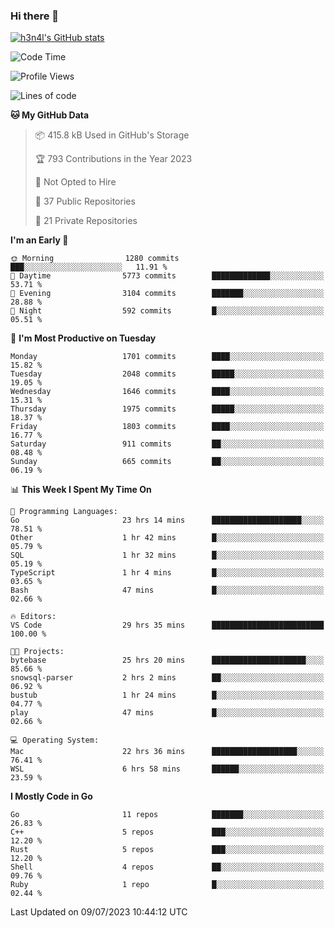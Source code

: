 ### Hi there 👋

[![h3n4l's GitHub stats](https://github-readme-stats.vercel.app/api?username=h3n4l&count_private=true&show_icons=true&theme=radical)](https://github.com/h3n4l/github-readme-stats)

<!--START_SECTION:waka-->
![Code Time](http://img.shields.io/badge/Code%20Time-1%2C399%20hrs%2027%20mins-blue)

![Profile Views](http://img.shields.io/badge/Profile%20Views-0-blue)

![Lines of code](https://img.shields.io/badge/From%20Hello%20World%20I%27ve%20Written-2.4%20million%20lines%20of%20code-blue)

**🐱 My GitHub Data** 

> 📦 415.8 kB Used in GitHub's Storage 
 > 
> 🏆 793 Contributions in the Year 2023
 > 
> 🚫 Not Opted to Hire
 > 
> 📜 37 Public Repositories 
 > 
> 🔑 21 Private Repositories 
 > 
**I'm an Early 🐤** 

```text
🌞 Morning                1280 commits        ███░░░░░░░░░░░░░░░░░░░░░░   11.91 % 
🌆 Daytime                5773 commits        █████████████░░░░░░░░░░░░   53.71 % 
🌃 Evening                3104 commits        ███████░░░░░░░░░░░░░░░░░░   28.88 % 
🌙 Night                  592 commits         █░░░░░░░░░░░░░░░░░░░░░░░░   05.51 % 
```
📅 **I'm Most Productive on Tuesday** 

```text
Monday                   1701 commits        ████░░░░░░░░░░░░░░░░░░░░░   15.82 % 
Tuesday                  2048 commits        █████░░░░░░░░░░░░░░░░░░░░   19.05 % 
Wednesday                1646 commits        ████░░░░░░░░░░░░░░░░░░░░░   15.31 % 
Thursday                 1975 commits        █████░░░░░░░░░░░░░░░░░░░░   18.37 % 
Friday                   1803 commits        ████░░░░░░░░░░░░░░░░░░░░░   16.77 % 
Saturday                 911 commits         ██░░░░░░░░░░░░░░░░░░░░░░░   08.48 % 
Sunday                   665 commits         ██░░░░░░░░░░░░░░░░░░░░░░░   06.19 % 
```


📊 **This Week I Spent My Time On** 

```text
💬 Programming Languages: 
Go                       23 hrs 14 mins      ████████████████████░░░░░   78.51 % 
Other                    1 hr 42 mins        █░░░░░░░░░░░░░░░░░░░░░░░░   05.79 % 
SQL                      1 hr 32 mins        █░░░░░░░░░░░░░░░░░░░░░░░░   05.19 % 
TypeScript               1 hr 4 mins         █░░░░░░░░░░░░░░░░░░░░░░░░   03.65 % 
Bash                     47 mins             █░░░░░░░░░░░░░░░░░░░░░░░░   02.66 % 

🔥 Editors: 
VS Code                  29 hrs 35 mins      █████████████████████████   100.00 % 

🐱‍💻 Projects: 
bytebase                 25 hrs 20 mins      █████████████████████░░░░   85.66 % 
snowsql-parser           2 hrs 2 mins        ██░░░░░░░░░░░░░░░░░░░░░░░   06.92 % 
bustub                   1 hr 24 mins        █░░░░░░░░░░░░░░░░░░░░░░░░   04.77 % 
play                     47 mins             █░░░░░░░░░░░░░░░░░░░░░░░░   02.66 % 

💻 Operating System: 
Mac                      22 hrs 36 mins      ███████████████████░░░░░░   76.41 % 
WSL                      6 hrs 58 mins       ██████░░░░░░░░░░░░░░░░░░░   23.59 % 
```

**I Mostly Code in Go** 

```text
Go                       11 repos            ███████░░░░░░░░░░░░░░░░░░   26.83 % 
C++                      5 repos             ███░░░░░░░░░░░░░░░░░░░░░░   12.20 % 
Rust                     5 repos             ███░░░░░░░░░░░░░░░░░░░░░░   12.20 % 
Shell                    4 repos             ██░░░░░░░░░░░░░░░░░░░░░░░   09.76 % 
Ruby                     1 repo              █░░░░░░░░░░░░░░░░░░░░░░░░   02.44 % 
```




 Last Updated on 09/07/2023 10:44:12 UTC
<!--END_SECTION:waka-->

